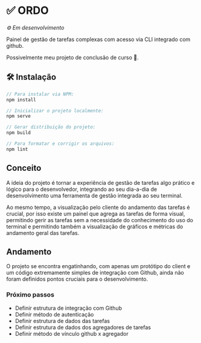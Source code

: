 # ✅ ORDO
_⚙ Em desenvolvimento_

Painel de gestão de tarefas complexas com acesso via CLI integrado com github.

Possivelmente meu projeto de conclusão de curso 🤞.

## 🛠 Instalação
```js
// Para instalar via NPM:
npm install

// Inicializar o projeto localmente:
npm serve

// Gerar distribuição do projeto:
npm build

// Para formatar e corrigir os arquivos:
npm lint
```

## Conceito
A ideia do projeto é tornar a experiência de gestão de tarefas algo prático e lógico para o desenvolvedor, integrando ao seu dia-a-dia de desenvolvimento uma ferramenta de gestão integrada ao seu terminal.

Ao mesmo tempo, a visualização pelo cliente do andamento das tarefas é crucial, por isso existe um painel que agrega as tarefas de forma visual, permitindo gerir as tarefas sem a necessidade do conhecimento do uso do terminal e permitindo também a visualização de gráficos e métricas do andamento geral das tarefas.

## Andamento
O projeto se encontra engatinhando, com apenas um protótipo do client e um código extremamente simples de integração com Github, ainda não foram definidos pontos cruciais para o desenvolvimento.

### Próximo passos
- Definir estrutura de integração com Github
- Definir método de autenticação
- Definir estrutura de dados das tarefas
- Definir estrutura de dados dos agregadores de tarefas
- Definir método de vínculo github x agregador
